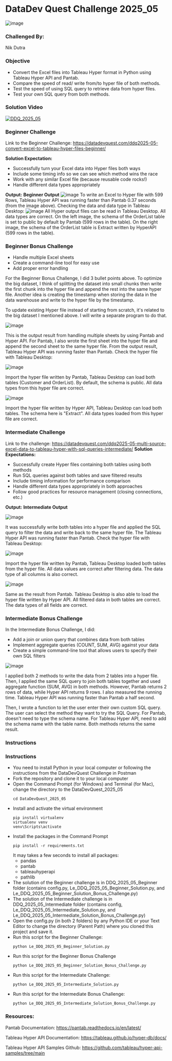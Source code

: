 # DataDev Quest Challenge 2025_05

![image](https://github.com/le-luu/DataDevQuest_2025_03/blob/main/img/logo.svg)

### Challenged By: 
Nik Dutra

### Objective
- Convert the Excel files into Tableau Hyper format in Python using Tableau Hyper API and Pantab. 
- Compare the speed of read/ write from/to hyper file of both methods. 
- Test the speed of using SQL query to retrieve data from hyper files.
- Test your own SQL query from both methods.

### Solution Video
[![DDQ_2025_05](https://img.youtube.com/vi/1PEVyZSdF_o/0.jpg)](https://www.youtube.com/watch?v=1PEVyZSdF_o)

### Beginner Challenge
Link to the Beginner Challenge: https://datadevquest.com/ddq2025-05-convert-excel-to-tableau-hyper-files-beginner/

**Solution Expectation:**
- Successfully turn your Excel data into Hyper files both ways
- Include some timing info so we can see which method wins the race
- Work with any similar Excel file (because reusable code rocks!)
- Handle different data types appropriately

**Output:**
**Beginner Output**
![image](https://github.com/le-luu/DataDevQuest_2025_05/blob/main/img/DDQ_202505_Beginner.png)
To write an Excel to Hyper file with 599 Rows, Tableau Hyper API was running faster than Pantab 0.37 seconds (from the image above).
Checking the data and data type in Tableau Desktop:
![image](https://github.com/le-luu/DataDevQuest_2025_05/blob/main/img/Test_result_Tableau_Beginner.png)
All Hyper output files can be read in Tableau Desktop. All data types are correct. On the left image, the schema of the OrderList table is set to public by default by Pantab (599 rows in the table). On the right image, the schema of the OrderList table is Extract written by HyperAPI (599 rows in the table).

### Beginner Bonus Challenge
- Handle multiple Excel sheets 
- Create a command-line tool for easy use 
- Add proper error handling

For the Beginner Bonus Challenge, I did 3 bullet points above. To optimize the big dataset, I think of splitting the dataset into small chunks then write the first chunk into the hyper file and append the rest into the same hyper file. Another idea is creating the timestamp when storing the data in the data warehouse and write to the hyper file by the timestamp.

To update existing Hyper file instead of starting from scratch, it's related to the big dataset I mentioned above. I will write a separate program to do that.

![image](https://github.com/le-luu/DataDevQuest_2025_05/blob/main/img/DDQ_202505_Beginner_Bonus.png)

This is the output result from handling multiple sheets by using Pantab and Hyper API. For Pantab, I also wrote the first sheet into the hyper file and append the second sheet to the same hyper file. From the output result, Tableau Hyper API was running faster than Pantab.
Check the hyper file with Tableau Desktop:

![image](https://github.com/le-luu/DataDevQuest_2025_05/blob/main/img/Test_Result_Tableau_Beginner_Bonus_Pantab.png)

Import the hyper file written by Pantab, Tableau Desktop can load both tables (Customer and OrderList). By default, the schema is public. All data types from this hyper file are correct.

![image](https://github.com/le-luu/DataDevQuest_2025_05/blob/main/img/Test_result_Tableau_Beginner_Bonus.png)

Import the hyper file written by Hyper API, Tableau Desktop can load both tables. The schema here is "Extract". All data types loaded from this hyper file are correct.

### Intermediate Challenge
Link to the challenge: https://datadevquest.com/ddq2025-05-multi-source-excel-data-to-tableau-hyper-with-sql-queries-intermediate/
**Solution Expectations:**
- Successfully create Hyper files containing both tables using both methods
- Run SQL queries against both tables and save filtered results
- Include timing information for performance comparison
- Handle different data types appropriately in both approaches
- Follow good practices for resource management (closing connections, etc.)

**Output:**
**Intermediate Output**

![image](https://github.com/le-luu/DataDevQuest_2025_05/blob/main/img/DDQ_202505_Intermediate.png)

It was successfully write both tables into a hyper file and applied the SQL query to filter the data and write back to the same hyper file. The Tableau Hyper API was running faster than Pantab.
Check the hyper file with Tableau Desktop:

![image](https://github.com/le-luu/DataDevQuest_2025_05/blob/main/img/Test_result_Tableau_Intermediate_pantab.png)

Import the hyper file written by Pantab, Tableau Desktop loaded both tables from the hyper file. All data values are correct after filtering data. The data type of all columns is also correct.

![image](https://github.com/le-luu/DataDevQuest_2025_05/blob/main/img/Test_result_Tableau_Intermediate_HyperAPI.png)

Same as the result from Pantab. Tableau Desktop is also able to load the hyper file written by Hyper API. All filtered data in both tables are correct. The data types of all fields are correct.

### Intermediate Bonus Challenge
In the Intermediate Bonus Challenge, I did:
- Add a join or union query that combines data from both tables
- Implement aggregate queries (COUNT, SUM, AVG) against your data
- Create a simple command-line tool that allows users to specify their own SQL filters

![image](https://github.com/le-luu/DataDevQuest_2025_05/blob/main/img/DDQ_202505_Intermediate_Bonus.png)

I applied both 2 methods to write the data from 2 tables into a hyper file. Then, I applied the same SQL query to join both tables together and used aggregate function (SUM, AVG) in both methods. However, Pantab returns 2 rows of data, while Hyper API returns 9 rows. I also measured the running time. Tableau Hyper API was running faster than Pantab a half second. 

Then, I wrote a function to let the user enter their own custom SQL query. The user can select the method they want to try the SQL Query. For Pantab, doesn't need to type the schema name. For Tableau Hyper API, need to add the schema name with the table name. Both methods returns the same result.

### Instructions
### Instructions
- You need to install Python in your local computer or following the instructions from the DataDevQuest Challenge in Postman
- Fork the repository and clone it to your local computer
- Open the Command Prompt (for Windows) and Terminal (for Mac), change the directory to the DataDevQuest_2025_05
    ```
    cd DataDevQuest_2025_05
    ```
- Install and activate the virtual environment
    ```
    pip install virtualenv
    virtualenv venv
    venv\Scripts\activate
    ```    
- Install the packages in the Command Prompt
    ```
    pip install -r requirements.txt
    ```
    It may takes a few seconds to install all packages:
    - pandas
    - pantab
    - tableauhyperapi
    - pathlib
- The solution of the Beginner challenge is in DDQ_2025_05_Beginner folder (contains config.py, Le_DDQ_2025_05_Beginner_Solution.py, and Le_DDQ_2025_05_Beginner_Solution_Bonus_Challenge.py)
- The solution of the Intermediate challenge is in DDQ_2025_05_Intermediate folder (contains config, Le_DDQ_2025_05_Intermediate_Solution.py, and Le_DDQ_2025_05_Intermediate_Solution_Bonus_Challenge.py)
- Open the config.py (in both 2 folders) by any Python IDE or your Text Editor to change the directory (Parent Path) where you cloned this project and save it.
- Run this script for the Beginner Challenge:
    ```
    python Le_DDQ_2025_05_Beginner_Solution.py
    ```
- Run this script for the Beginner Bonus Challenge
    ```
    python Le_DDQ_2025_05_Beginner_Solution_Bonus_Challenge.py
    ```
- Run this script for the Intermediate Challenge:
    ```
    python Le_DDQ_2025_05_Intermediate_Solution.py
    ```
- Run this script for the Intermediate Bonus Challenge:
    ```
    python Le_DDQ_2025_05_Intermediate_Solution_Bonus_Challenge.py
    ```
### Resources:
Pantab Documentation: https://pantab.readthedocs.io/en/latest/

Tableau Hyper API Documentation: https://tableau.github.io/hyper-db/docs/

Tableau Hyper API Samples Github: https://github.com/tableau/hyper-api-samples/tree/main
